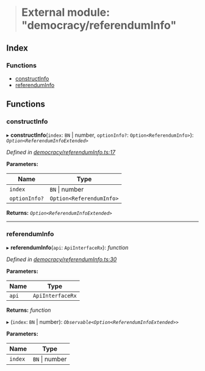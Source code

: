 > # External module: "democracy/referendumInfo"

## Index

### Functions

* [constructInfo](_democracy_referenduminfo_.md#constructinfo)
* [referendumInfo](_democracy_referenduminfo_.md#referenduminfo)

## Functions

###  constructInfo

▸ **constructInfo**(`index`: `BN` | number, `optionInfo?`: `Option<ReferendumInfo>`): *`Option<ReferendumInfoExtended>`*

*Defined in [democracy/referendumInfo.ts:17](https://github.com/polkadot-js/api/blob/891a342/packages/api-derive/src/democracy/referendumInfo.ts#L17)*

**Parameters:**

Name | Type |
------ | ------ |
`index` | `BN` \| number |
`optionInfo?` | `Option<ReferendumInfo>` |

**Returns:** *`Option<ReferendumInfoExtended>`*

___

###  referendumInfo

▸ **referendumInfo**(`api`: `ApiInterfaceRx`): *function*

*Defined in [democracy/referendumInfo.ts:30](https://github.com/polkadot-js/api/blob/891a342/packages/api-derive/src/democracy/referendumInfo.ts#L30)*

**Parameters:**

Name | Type |
------ | ------ |
`api` | `ApiInterfaceRx` |

**Returns:** *function*

▸ (`index`: `BN` | number): *`Observable<Option<ReferendumInfoExtended>>`*

**Parameters:**

Name | Type |
------ | ------ |
`index` | `BN` \| number |